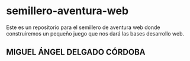 # semillero-aventura-web
Este es un repositorio para el semillero de aventura web donde construiremos un pequeño juego que nos dará las bases desarrollo web.

## MIGUEL ÁNGEL DELGADO CÓRDOBA
